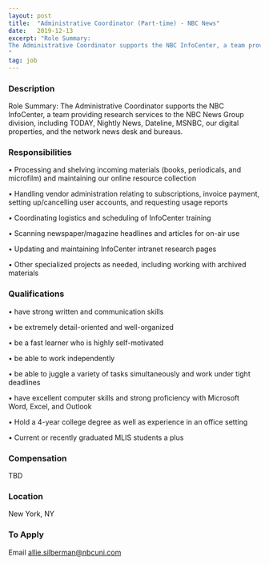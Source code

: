 ```yaml
---
layout: post
title:  "Administrative Coordinator (Part-time) - NBC News"
date:   2019-12-13
excerpt: "Role Summary: 
The Administrative Coordinator supports the NBC InfoCenter, a team providing research services to the NBC News Group division, including TODAY, Nightly News, Dateline, MSNBC, our digital properties, and the network news desk and bureaus. 
"
tag: job
---
```


### Description   

Role Summary: 
The Administrative Coordinator supports the NBC InfoCenter, a team providing research services to the NBC News Group division, including TODAY, Nightly News, Dateline, MSNBC, our digital properties, and the network news desk and bureaus. 



### Responsibilities   


• 	Processing and shelving incoming materials (books, periodicals, and microfilm) and maintaining our online resource collection

• 	Handling vendor administration relating to subscriptions, invoice payment, setting up/cancelling user accounts, and requesting usage reports

• 	Coordinating logistics and scheduling of InfoCenter training 

• 	Scanning newspaper/magazine headlines and articles for on-air use

• 	Updating and maintaining InfoCenter intranet research pages

• 	Other specialized projects as needed, including working with archived materials



### Qualifications   


• 	have strong written and communication skills 

• 	be extremely detail-oriented and well-organized 

• 	be a fast learner who is highly self-motivated

• 	be able to work independently

• 	be able to juggle a variety of tasks simultaneously and work under tight deadlines 

• 	have excellent computer skills and strong proficiency with Microsoft Word, Excel, and Outlook

• 	Hold a 4-year college degree as well as experience in an office setting

• 	Current or recently graduated MLIS students a plus



### Compensation   

TBD


### Location   

New York, NY




### To Apply   

Email allie.silberman@nbcuni.com





